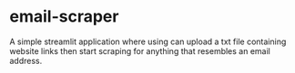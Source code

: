 # email-scraper
A simple streamlit application where using can upload a txt file containing website links then start scraping for anything that resembles an email address.
